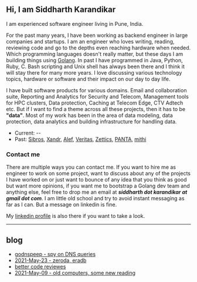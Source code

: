 ## Hi, I am Siddharth Karandikar
I am experienced software engineer living in Pune, India.

For the past many years, I have been working as backend engineer in large companies and startups. I am an engineer who loves writing, reading, reviewing code and go to the depths even reaching hardware when needed. Which programming languages doesn't really matter, but these days I am building things using [Golang](https://golang.org/). In past I have programmed in Java, Python, Ruby, C. Bash scripting and Unix shell has always been there and I think it will stay there for many more years. I love discussing various technology topics, hardware or software and their impact on our day to day life.

I have built software products for various domains. Email and collaboration suite, Reporting and Analytics for Security and Telecom, Management tools for HPC clusters, Data protection, Caching at Telecom Edge, CTV Adtech etc. But if I want to find a theme across all these projects, then it has to be **"data"**. Most of my work has been in the area of data modeling, data protection, data analytics and building infrastructure for handling data.

* Current: --
* Past: [Sibros](https://www.sibros.tech/), [Xandr](https://www.xandr.com/), [Alef](https://alefedge.com/), [Veritas](https://www.veritas.com/), [Zettics](https://www.linkedin.com/company/zettics/about/), [PANTA](https://en.wikipedia.org/wiki/PANTA), [mithi](https://www.mithi.com/)


### Contact me
There are multiple ways you can contact me. If you want to hire me as engineer to work on some project, want to discuss about any of the projects I have worked on or just want to bounce of any idea that you think as good but want more opinions, if you want me to bootstrap a Golang dev team and anything else, feel free to drop me an email at **_siddharth dot karandikar at gmail dot com_**. I am little old school and try to avoid instant messaging as far as I can. But a message on linkedin is fine.

My [linkedin profile](https://www.linkedin.com/in/siddharth178/) is also there if you want to take a look.


----
## blog
* [godnspeep - spy on DNS queries](blog/godnspeep.md)
* [2021-May-23 - zeroda, eradb](blog/2021-MAY-23.md)
* [better code reviewes](blog/mrs-prs.md)
* [2021-May-09 - old computers, some new reading](blog/2021-MAY-09.md)
